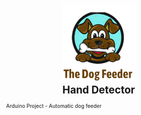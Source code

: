 <h1 align="center">
  <br>
  <img src="https://github.com/AlmogShKt/Dog-Feeder/blob/0b3d9ad9c5fee7eb1dcdea9aadd57244f0dfef9d/Other/logo.png" alt="The Dog Feeder" width="200"></a>
  <br>
  Hand Detector
  <br>
</h1>
Arduino Project - Automatic dog feeder 
